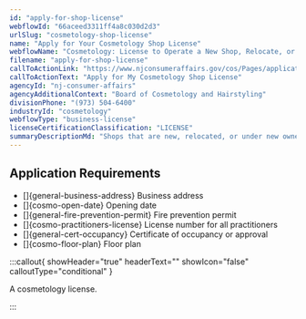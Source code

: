 ```yaml
---
id: "apply-for-shop-license"
webflowId: "66aceed3311ff4a8c030d2d3"
urlSlug: "cosmetology-shop-license"
name: "Apply for Your Cosmetology Shop License"
webflowName: "Cosmetology: License to Operate a New Shop, Relocate, or to Transfer Ownership"
filename: "apply-for-shop-license"
callToActionLink: "https://www.njconsumeraffairs.gov/cos/Pages/applications.aspx"
callToActionText: "Apply for My Cosmetology Shop License"
agencyId: "nj-consumer-affairs"
agencyAdditionalContext: "Board of Cosmetology and Hairstyling"
divisionPhone: "(973) 504-6400"
industryId: "cosmetology"
webflowType: "business-license"
licenseCertificationClassification: "LICENSE"
summaryDescriptionMd: "Shops that are new, relocated, or under new ownership must get a license. Once the Board of Cosmetology and Hairstyling reviews your application, they will inspect your shop."
---
```


## Application Requirements

- \[]{general-business-address} Business address
- \[]{cosmo-open-date} Opening date
- \[]{general-fire-prevention-permit} Fire prevention permit
- \[]{cosmo-practitioners-license} License number for all practitioners
- \[]{general-cert-occupancy} Certificate of occupancy or approval
- \[]{cosmo-floor-plan} Floor plan

:::callout{ showHeader="true" headerText="" showIcon="false" calloutType="conditional" }

A cosmetology license.

:::
